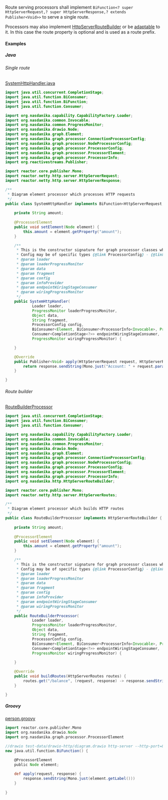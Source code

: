 Route serving processors shall implement ``BiFunction<? super HttpServerRequest,? super HttpServerResponse,? extends Publisher<Void>>`` to serve a single route.

Processors may also implement [HttpServerRouteBuilder](https://javadoc.io/doc/org.nasdanika.core/http/latest/org.nasdanika.http/org/nasdanika/http/HttpServerRouteBuilder.html) 
or be [adaptable](https://javadoc.io/doc/org.nasdanika.core/common/latest/org.nasdanika.common/org/nasdanika/common/Adaptable.html) to it.
In this case the route property is optional and is used as a route prefix.

#### Examples

##### Java

###### Single route

[SystemHttpHandler.java](https://github.com/Nasdanika-Demos/cli/blob/main/src/main/java/org/nasdanika/launcher/demo/drawio/SystemHttpHandler.java)

```java
import java.util.concurrent.CompletionStage;
import java.util.function.BiConsumer;
import java.util.function.BiFunction;
import java.util.function.Consumer;

import org.nasdanika.capability.CapabilityFactory.Loader;
import org.nasdanika.common.Invocable;
import org.nasdanika.common.ProgressMonitor;
import org.nasdanika.drawio.Node;
import org.nasdanika.graph.Element;
import org.nasdanika.graph.processor.ConnectionProcessorConfig;
import org.nasdanika.graph.processor.NodeProcessorConfig;
import org.nasdanika.graph.processor.ProcessorConfig;
import org.nasdanika.graph.processor.ProcessorElement;
import org.nasdanika.graph.processor.ProcessorInfo;
import org.reactivestreams.Publisher;

import reactor.core.publisher.Mono;
import reactor.netty.http.server.HttpServerRequest;
import reactor.netty.http.server.HttpServerResponse;

/**
 * Diagram element processor which processes HTTP requests 
 */
public class SystemHttpHandler implements BiFunction<HttpServerRequest, HttpServerResponse, Publisher<Void>> {
    
    private String amount;
    
    @ProcessorElement
    public void setElement(Node element) {
        this.amount = element.getProperty("amount");
    }

    /**
     * This is the constructor signature for graph processor classes which are to be instantiated by URIInvocableCapabilityFactory (org.nasdanika.capability.factories.URIInvocableCapabilityFactory).
     * Config may be of specific types {@link ProcessorConfig} - {@link NodeProcessorConfig} or {@link ConnectionProcessorConfig}.  
     * @param loader
     * @param loaderProgressMonitor
     * @param data
     * @param fragment
     * @param config
     * @param infoProvider
     * @param endpointWiringStageConsumer
     * @param wiringProgressMonitor
     */
    public SystemHttpHandler(
            Loader loader,
            ProgressMonitor loaderProgressMonitor,
            Object data,
            String fragment,
            ProcessorConfig config,
            BiConsumer<Element, BiConsumer<ProcessorInfo<Invocable>, ProgressMonitor>> infoProvider,
            Consumer<CompletionStage<?>> endpointWiringStageConsumer,
            ProgressMonitor wiringProgressMonitor) {

    }

    @Override
    public Publisher<Void> apply(HttpServerRequest request, HttpServerResponse response) {
        return response.sendString(Mono.just("Account: " + request.param("account") + ", Amount: " + amount));
    }

}
```

###### Route builder

[RouteBuilderProcessor](https://github.com/Nasdanika-Demos/cli/blob/main/src/main/java/org/nasdanika/launcher/demo/drawio/RouteBuilderProcessor.java)

```java
import java.util.concurrent.CompletionStage;
import java.util.function.BiConsumer;
import java.util.function.Consumer;

import org.nasdanika.capability.CapabilityFactory.Loader;
import org.nasdanika.common.Invocable;
import org.nasdanika.common.ProgressMonitor;
import org.nasdanika.drawio.Node;
import org.nasdanika.graph.Element;
import org.nasdanika.graph.processor.ConnectionProcessorConfig;
import org.nasdanika.graph.processor.NodeProcessorConfig;
import org.nasdanika.graph.processor.ProcessorConfig;
import org.nasdanika.graph.processor.ProcessorElement;
import org.nasdanika.graph.processor.ProcessorInfo;
import org.nasdanika.http.HttpServerRouteBuilder;

import reactor.core.publisher.Mono;
import reactor.netty.http.server.HttpServerRoutes;

/**
 * Diagram element processor which builds HTTP routes 
 */
public class RouteBuilderProcessor implements HttpServerRouteBuilder {
    
    private String amount;
    
    @ProcessorElement
    public void setElement(Node element) {
        this.amount = element.getProperty("amount");
    }

    /**
     * This is the constructor signature for graph processor classes which are to be instantiated by URIInvocableCapabilityFactory (org.nasdanika.capability.factories.URIInvocableCapabilityFactory).
     * Config may be of specific types {@link ProcessorConfig} - {@link NodeProcessorConfig} or {@link ConnectionProcessorConfig}.  
     * @param loader
     * @param loaderProgressMonitor
     * @param data
     * @param fragment
     * @param config
     * @param infoProvider
     * @param endpointWiringStageConsumer
     * @param wiringProgressMonitor
     */
    public RouteBuilderProcessor(
            Loader loader,
            ProgressMonitor loaderProgressMonitor,
            Object data,
            String fragment,
            ProcessorConfig config,
            BiConsumer<Element, BiConsumer<ProcessorInfo<Invocable>, ProgressMonitor>> infoProvider,
            Consumer<CompletionStage<?>> endpointWiringStageConsumer,
            ProgressMonitor wiringProgressMonitor) {
        
    }

    @Override
    public void buildRoutes(HttpServerRoutes routes) {
        routes.get("/balance", (request, response) -> response.sendString(Mono.just("Account: " + request.param("account") + ", Amount: " + amount)));      
    }

}
```

##### Groovy

[person.groovy](https://github.com/Nasdanika-Demos/cli/blob/main/test-data/drawio-http/person.groovy)

```groovy
import reactor.core.publisher.Mono 
import org.nasdanika.drawio.Node
import org.nasdanika.graph.processor.ProcessorElement

//drawio test-data/drawio-http/diagram.drawio http-server --http-port=8080 processor route
new java.util.function.BiFunction() {

    @ProcessorElement
    public Node element;
    
    def apply(request, response) {
        response.sendString(Mono.just(element.getLabel()))
    }
    
}
```

